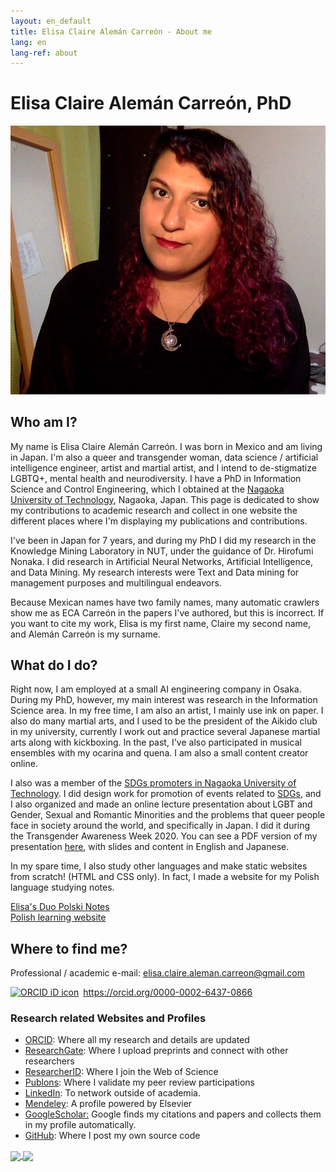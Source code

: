 ```yaml
---
layout: en_default
title: Elisa Claire Alemán Carreón - About me
lang: en
lang-ref: about
---
```



# Elisa Claire Alemán Carreón, PhD

<img id="about_img" src="/assets/about_selfies/2021-08-13 18.27.54-trimmed.jpg" title="Elisa Claire Alemán Carreón" alt="Elisa Claire Alemán Carreón">
	
## Who am I?

My name is Elisa Claire Alemán Carreón. I was born in Mexico and am living in Japan.  I'm also a queer and transgender woman, data science / artificial intelligence engineer, artist and martial artist, and I intend to de-stigmatize LGBTQ+, mental health and neurodiversity. I have a PhD in Information Science and Control Engineering, which I obtained at the [Nagaoka University of Technology](https://www.nagaokaut.ac.jp/e/), Nagaoka, Japan. This page is dedicated to show my contributions to academic research and collect in one website the different places where I'm displaying my publications and contributions.

I've been in Japan for 7 years, and during my PhD I did my research in the Knowledge Mining Laboratory in NUT, under the guidance of Dr. Hirofumi Nonaka. I did research in Artificial Neural Networks, Artificial Intelligence, and Data Mining. My research interests were Text and Data mining for management purposes and multilingual endeavors.

Because Mexican names have two family names, many automatic crawlers show me as ECA Carreón in the papers I've authored, but this is incorrect. If you want to cite my work, Elisa is my first name, Claire my second name, and Alemán Carreón is my surname. 

## What do I do?

Right now, I am employed at a small AI engineering company in Osaka. During my PhD, however, my main interest was research in the Information Science area. In my free time, I am also an artist, I mainly use ink on paper. I also do many martial arts, and I used to be the president of the Aikido club in my university, currently I work out and practice several Japanese martial arts along with kickboxing. In the past, I've also participated in musical ensembles with my ocarina and quena. I am also a small content creator online. 

I also was a member of the [SDGs promoters in Nagaoka University of Technology](https://www.nagaokaut.ac.jp/e/annai/intro/sdg/index.html). I did design work for promotion of events related to [SDGs](https://sdgs.un.org/goals), and I also organized and made an online lecture presentation about LGBT and Gender, Sexual and Romantic Minorities and the problems that queer people face in society around the world, and specifically in Japan. I did it during the Transgender Awareness Week 2020. You can see a PDF version of my presentation [here](/assets/publications/PDFs/2020-11-16_LGBT_presentation.pdf), with slides and content in English and Japanese.

In my spare time, I also study other languages and make static websites from scratch! (HTML and CSS only). In fact, I made a website for my Polish language studying notes.

<div class="nav-buttons">
    <div class="nav-btn-extra"><a href="https://elisa-duo-polski.github.io/">Elisa's Duo Polski Notes <br> Polish learning website</a></div>
</div>


## Where to find me?

Professional / academic e-mail: [elisa.claire.aleman.carreon@gmail.com](mailto:elisa.claire.aleman.carreon@gmail.com)

<div itemscope itemtype="https://schema.org/Person"><a itemprop="sameAs" content="https://orcid.org/0000-0002-6437-0866" href="https://orcid.org/0000-0002-6437-0866" target="orcid.widget" rel="noopener noreferrer" style="vertical-align:top;"><img src="https://orcid.org/sites/default/files/images/orcid_16x16.png" style="width:1em;margin-right:.5em;" title="ORCID iD icon" alt="ORCID iD icon">https://orcid.org/0000-0002-6437-0866</a></div>

### Research related Websites and Profiles

- [ORCID](https://orcid.org/0000-0002-6437-0866): Where all my research and details are updated
- [ResearchGate](https://www.researchgate.net/profile/Elisa_Aleman_Carreon): Where I upload preprints and connect with other researchers
- [ResearcherID](http://www.researcherid.com/rid/O-7561-2018): Where I join the Web of Science
- [Publons](https://publons.com/a/1547646): Where I validate my peer review participations
- [LinkedIn](https://www.linkedin.com/in/elisa-claire-alemán-carreón-6a60b0187): To network outside of academia. 
- [Mendeley](https://www.mendeley.com/profiles/elisa-alemn-carren/): A profile powered by Elsevier
- [GoogleScholar:](https://scholar.google.com/citations?user=LrgnougAAAAJ&sortby=pubdate) Google finds my citations and papers and collects them in my profile automatically.
- [GitHub](https://github.com/elisa-aleman): Where I post my own source code

<p><a href="https://github.com/elisa-aleman">
    <img class="github_img" align="center" src="https://github-readme-stats.vercel.app/api?username=elisa-aleman&show_icons=true&theme=synthwave&hide=issues" />
</a>
<a href="https://github.com/elisa-aleman">
    <img class="github_img" align="center" src="https://github-readme-stats.vercel.app/api/top-langs/?username=elisa-aleman&layout=compact&show_icons=true&theme=synthwave" />
</a></p>
